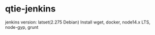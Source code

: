 # qtie-jenkins
jenkins version: latset(2.275 Debian)
Install wget, docker, node14.x LTS, node-gyp, grunt

